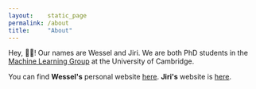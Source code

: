 ```yaml
---
layout:    static_page
permalink: /about
title:     "About"
---
```


Hey, 👋🏼! Our names are Wessel and Jiri.
We are both PhD students in the [Machine Learning Group](http://mlg.eng.cam.ac.uk/)
at the University of Cambridge.

You can find __Wessel's__ personal website [here](http://wesselb.github.io).
__Jiri's__ website is [here](https://sites.google.com/view/jirihron).
